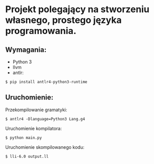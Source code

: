 # Projekt polegający na stworzeniu własnego, prostego języka programowania.

## Wymagania:
* Python 3
* llvm
* antlr:
```
$ pip install antlr4-python3-runtime
```

## Uruchomienie:

Przekompilowanie gramatyki:
```
$ antlr4 -Dlanguage=Python3 Lang.g4
```
Uruchomienie kompilatora:
```
$ python main.py
```
Uruchomienie skompilowanego kodu:
```
$ lli-6.0 output.ll
```
